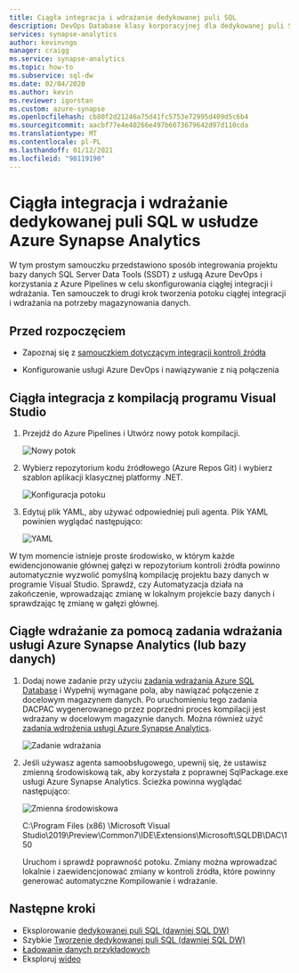 ```yaml
---
title: Ciągła integracja i wdrażanie dedykowanej puli SQL
description: DevOps Database klasy korporacyjnej dla dedykowanej puli SQL w usłudze Azure Synapse Analytics dzięki wbudowanej obsłudze ciągłej integracji i wdrażania przy użyciu Azure Pipelines.
services: synapse-analytics
author: kevinvngo
manager: craigg
ms.service: synapse-analytics
ms.topic: how-to
ms.subservice: sql-dw
ms.date: 02/04/2020
ms.author: kevin
ms.reviewer: igorstan
ms.custom: azure-synapse
ms.openlocfilehash: cb80f2d21246a75d41fc5753e72995d409d5c6b4
ms.sourcegitcommit: aacbf77e4e40266e497b6073679642d97d110cda
ms.translationtype: MT
ms.contentlocale: pl-PL
ms.lasthandoff: 01/12/2021
ms.locfileid: "98119190"
---
```

# <a name="continuous-integration-and-deployment-for-dedicated-sql-pool-in-azure-synapse-analytics"></a>Ciągła integracja i wdrażanie dedykowanej puli SQL w usłudze Azure Synapse Analytics

W tym prostym samouczku przedstawiono sposób integrowania projektu bazy danych SQL Server Data Tools (SSDT) z usługą Azure DevOps i korzystania z Azure Pipelines w celu skonfigurowania ciągłej integracji i wdrażania. Ten samouczek to drugi krok tworzenia potoku ciągłej integracji i wdrażania na potrzeby magazynowania danych.

## <a name="before-you-begin"></a>Przed rozpoczęciem

- Zapoznaj się z [samouczkiem dotyczącym integracji kontroli źródła](sql-data-warehouse-source-control-integration.md)

- Konfigurowanie usługi Azure DevOps i nawiązywanie z nią połączenia

## <a name="continuous-integration-with-visual-studio-build"></a>Ciągła integracja z kompilacją programu Visual Studio

1. Przejdź do Azure Pipelines i Utwórz nowy potok kompilacji.

      ![Nowy potok](./media/sql-data-warehouse-continuous-integration-and-deployment/1-new-build-pipeline.png "Nowy potok")

2. Wybierz repozytorium kodu źródłowego (Azure Repos Git) i wybierz szablon aplikacji klasycznej platformy .NET.

      ![Konfiguracja potoku](./media/sql-data-warehouse-continuous-integration-and-deployment/2-pipeline-setup.png "Konfiguracja potoku")

3. Edytuj plik YAML, aby używać odpowiedniej puli agenta. Plik YAML powinien wyglądać następująco:

      ![YAML](./media/sql-data-warehouse-continuous-integration-and-deployment/3-yaml-file.png "YAML")

W tym momencie istnieje proste środowisko, w którym każde ewidencjonowanie głównej gałęzi w repozytorium kontroli źródła powinno automatycznie wyzwolić pomyślną kompilację projektu bazy danych w programie Visual Studio. Sprawdź, czy Automatyzacja działa na zakończenie, wprowadzając zmianę w lokalnym projekcie bazy danych i sprawdzając tę zmianę w gałęzi głównej.

## <a name="continuous-deployment-with-the-azure-synapse-analytics-or-database-deployment-task"></a>Ciągłe wdrażanie za pomocą zadania wdrażania usługi Azure Synapse Analytics (lub bazy danych)

1. Dodaj nowe zadanie przy użyciu [zadania wdrażania Azure SQL Database](/azure/devops/pipelines/targets/azure-sqldb) i Wypełnij wymagane pola, aby nawiązać połączenie z docelowym magazynem danych. Po uruchomieniu tego zadania DACPAC wygenerowanego przez poprzedni proces kompilacji jest wdrażany w docelowym magazynie danych. Można również użyć [zadania wdrożenia usługi Azure Synapse Analytics](https://marketplace.visualstudio.com/items?itemName=ms-sql-dw.SQLDWDeployment).

      ![Zadanie wdrażania](./media/sql-data-warehouse-continuous-integration-and-deployment/4-deployment-task.png "Zadanie wdrażania")

2. Jeśli używasz agenta samoobsługowego, upewnij się, że ustawisz zmienną środowiskową tak, aby korzystała z poprawnej SqlPackage.exe usługi Azure Synapse Analytics. Ścieżka powinna wyglądać następująco:

      ![Zmienna środowiskowa](./media/sql-data-warehouse-continuous-integration-and-deployment/5-environment-variable-preview.png "Zmienna środowiskowa")

   C:\Program Files (x86) \Microsoft Visual Studio\2019\Preview\Common7\IDE\Extensions\Microsoft\SQLDB\DAC\150  

   Uruchom i sprawdź poprawność potoku. Zmiany można wprowadzać lokalnie i zaewidencjonować zmiany w kontroli źródła, które powinny generować automatyczne Kompilowanie i wdrażanie.

## <a name="next-steps"></a>Następne kroki

- Eksplorowanie [dedykowanej puli SQL (dawniej SQL DW)](massively-parallel-processing-mpp-architecture.md)
- Szybkie [Tworzenie dedykowanej puli SQL (dawniej SQL DW)](create-data-warehouse-portal.md)
- [Ładowanie danych przykładowych](./load-data-from-azure-blob-storage-using-copy.md)
- Eksploruj [wideo](sql-data-warehouse-videos.md)